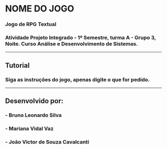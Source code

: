 # NOME DO JOGO

### Jogo de RPG Textual
### Atividade Projeto Integrado - 1º Semestre, turma A - Grupo 3, Noite. Curso Análise e Desenvolvimento de Sistemas.

---

## Tutorial

### Siga as instruções do jogo, apenas digite o que for pedido.

---

## Desenvolvido por:
### - Bruno Leonardo Silva
### - Mariana Vidal Vaz
### - João Victor de Souza Cavalcanti
